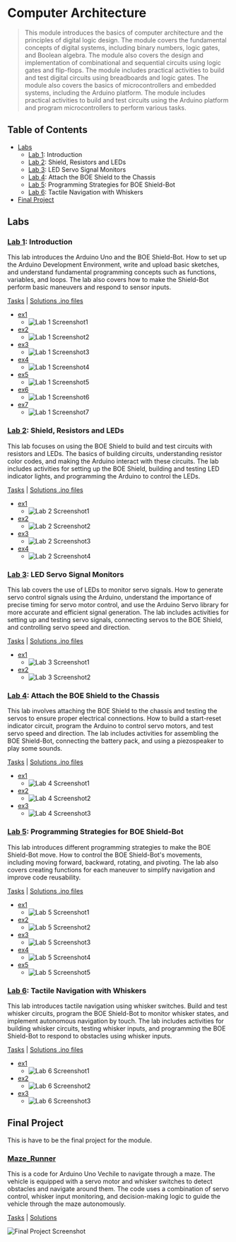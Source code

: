# Computer Architecture

> This module introduces the basics of computer architecture and the principles of digital logic design. The module covers the fundamental concepts of digital systems, including binary numbers, logic gates, and Boolean algebra. The module also covers the design and implementation of combinational and sequential circuits using logic gates and flip-flops. The module includes practical activities to build and test digital circuits using breadboards and logic gates. The module also covers the basics of microcontrollers and embedded systems, including the Arduino platform. The module includes practical activities to build and test circuits using the Arduino platform and program microcontrollers to perform various tasks.

## Table of Contents

- [Labs](#labs)
    - [Lab 1](#lab-1-introduction): Introduction
    - [Lab 2](#lab-2-shield-resistors-and-leds): Shield, Resistors and LEDs
    - [Lab 3](#lab-3-led-servo-signal-monitors): LED Servo Signal Monitors
    - [Lab 4](#lab-4-attach-the-boe-shield-to-the-chassis): Attach the BOE Shield to the Chassis
    - [Lab 5](#lab-5-programming-strategies-for-boe-shield-bot): Programming Strategies for BOE Shield-Bot
    - [Lab 6](#lab-6-tactile-navigation-with-whiskers): Tactile Navigation with Whiskers
- [Final Project](#final-project)

## Labs

### [Lab 1](Lab1): Introduction

This lab introduces the Arduino Uno and the BOE Shield-Bot. How to set up the Arduino Development Environment, write and upload basic sketches, and understand fundamental programming concepts such as functions, variables, and loops. The lab also covers how to make the Shield-Bot perform basic maneuvers and respond to sensor inputs.

[Tasks](Lab1/Sem2-Lab1.pdf) | [Solutions .ino files](Lab1)

- [ex1](Lab1/ex1/ex1.ino)
    - ![Lab 1 Screenshot1](../Screenshots/Computer%20Achitecture/Lab1/Screenshot1.png)
- [ex2](Lab1/ex2/ex2.ino)
    - ![Lab 1 Screenshot2](../Screenshots/Computer%20Achitecture/Lab1/Screenshot2.png)
- [ex3](Lab1/ex3/ex3.ino)
    - ![Lab 1 Screenshot3](../Screenshots/Computer%20Achitecture/Lab1/Screenshot3.png)
- [ex4](Lab1/ex4/ex4.ino)
    - ![Lab 1 Screenshot4](../Screenshots/Computer%20Achitecture/Lab1/Screenshot4.png)
- [ex5](Lab1/ex5/ex5.ino)
    - ![Lab 1 Screenshot5](../Screenshots/Computer%20Achitecture/Lab1/Screenshot5.png)
- [ex6](Lab1/ex6/ex6.ino)
    - ![Lab 1 Screenshot6](../Screenshots/Computer%20Achitecture/Lab1/Screenshot6.png)
- [ex7](Lab1/ex7/ex7.ino)
    - ![Lab 1 Screenshot7](../Screenshots/Computer%20Achitecture/Lab1/Screenshot7.png)

### [Lab 2](Lab2): Shield, Resistors and LEDs

This lab focuses on using the BOE Shield to build and test circuits with resistors and LEDs. The basics of building circuits, understanding resistor color codes, and making the Arduino interact with these circuits. The lab includes activities for setting up the BOE Shield, building and testing LED indicator lights, and programming the Arduino to control the LEDs.

[Tasks](Lab2/Sem2-Lab2.pdf) | [Solutions .ino files](Lab2)

- [ex1](Lab2/ex1/ex1.ino)
    - ![Lab 2 Screenshot1](../Screenshots/Computer%20Achitecture/Lab2/Screenshot1.png)
- [ex2](Lab2/ex2/ex2.ino)
    - ![Lab 2 Screenshot2](../Screenshots/Computer%20Achitecture/Lab2/Screenshot2.png)
- [ex3](Lab2/ex3/ex3.ino)
    - ![Lab 2 Screenshot3](../Screenshots/Computer%20Achitecture/Lab2/Screenshot3.png)
- [ex4](Lab2/ex4/ex4.ino)
    - ![Lab 2 Screenshot4](../Screenshots/Computer%20Achitecture/Lab2/Screenshot4.png)

### [Lab 3](Lab3): LED Servo Signal Monitors

This lab covers the use of LEDs to monitor servo signals. How to generate servo control signals using the Arduino, understand the importance of precise timing for servo motor control, and use the Arduino Servo library for more accurate and efficient signal generation. The lab includes activities for setting up and testing servo signals, connecting servos to the BOE Shield, and controlling servo speed and direction.

[Tasks](Lab3/Sem2-Lab3.pdf) | [Solutions .ino files](Lab3)

- [ex1](Lab3/ex1/ex1.ino)
    - ![Lab 3 Screenshot1](../Screenshots/Computer%20Achitecture/Lab3/Screenshot1.png)
- [ex2](Lab3/ex2/ex2.ino)
    - ![Lab 3 Screenshot2](../Screenshots/Computer%20Achitecture/Lab3/Screenshot2.png)

### [Lab 4](Lab4): Attach the BOE Shield to the Chassis

This lab involves attaching the BOE Shield to the chassis and testing the servos to ensure proper electrical connections. How to build a start-reset indicator circuit, program the Arduino to control servo motors, and test servo speed and direction. The lab includes activities for assembling the BOE Shield-Bot, connecting the battery pack, and using a piezospeaker to play some sounds.

[Tasks](Lab4/Sem2-Lab4.pdf) | [Solutions .ino files](Lab4)

- [ex1](Lab4/ex1/ex1.ino)
    - ![Lab 4 Screenshot1](../Screenshots/Computer%20Achitecture/Lab4/Screenshot1.png)
- [ex2](Lab4/ex2/ex2.ino)
    - ![Lab 4 Screenshot2](../Screenshots/Computer%20Achitecture/Lab4/Screenshot2.png)
- [ex3](Lab4/ex3/ex3.ino)
    - ![Lab 4 Screenshot3](../Screenshots/Computer%20Achitecture/Lab4/Screenshot3.png)

### [Lab 5](Lab5): Programming Strategies for BOE Shield-Bot

This lab introduces different programming strategies to make the BOE Shield-Bot move. How to control the BOE Shield-Bot's movements, including moving forward, backward, rotating, and pivoting. The lab also covers creating functions for each maneuver to simplify navigation and improve code reusability.

[Tasks](Lab5/Sem2-Lab5.pdf) | [Solutions .ino files](Lab5)

- [ex1](Lab5/ex1/ex1.ino)
    - ![Lab 5 Screenshot1](../Screenshots/Computer%20Achitecture/Lab5/Screenshot1.png)
- [ex2](Lab5/ex2/ex2.ino)
    - ![Lab 5 Screenshot2](../Screenshots/Computer%20Achitecture/Lab5/Screenshot2.png)
- [ex3](Lab5/ex3/ex3.ino)
    - ![Lab 5 Screenshot3](../Screenshots/Computer%20Achitecture/Lab5/Screenshot3.png)
- [ex4](Lab5/ex4/ex4.ino)
    - ![Lab 5 Screenshot4](../Screenshots/Computer%20Achitecture/Lab5/Screenshot4.png)
- [ex5](Lab5/ex5/ex5.ino)
    - ![Lab 5 Screenshot5](../Screenshots/Computer%20Achitecture/Lab5/Screenshot5.png)

### [Lab 6](Lab6): Tactile Navigation with Whiskers

This lab introduces tactile navigation using whisker switches. Build and test whisker circuits, program the BOE Shield-Bot to monitor whisker states, and implement autonomous navigation by touch. The lab includes activities for building whisker circuits, testing whisker inputs, and programming the BOE Shield-Bot to respond to obstacles using whisker inputs.

[Tasks](Lab6/Sem2-Lab6.pdf) | [Solutions .ino files](Lab6)

- [ex1](Lab6/ex1/ex1.ino)
    - ![Lab 6 Screenshot1](../Screenshots/Computer%20Achitecture/Lab6/Screenshot1.png)
- [ex2](Lab6/ex2/ex2.ino)
    - ![Lab 6 Screenshot2](../Screenshots/Computer%20Achitecture/Lab6/Screenshot2.png)
- [ex3](Lab6/ex3/ex3.ino)
    - ![Lab 6 Screenshot3](../Screenshots/Computer%20Achitecture/Lab6/Screenshot3.png)

## Final Project

This is have to be the final project for the module.

### [Maze_Runner](Final%20Project)

This is a code for Arduino Uno Vechile to navigate through a maze. The vehicle is equipped with a servo motor and whisker switches to detect obstacles and navigate around them. The code uses a combination of servo control, whisker input monitoring, and decision-making logic to guide the vehicle through the maze autonomously.

[Tasks](FinalProject/FinalProject.pdf) | [Solutions](FinalProject/Maze_Runner/Maze_Runner.ino)

![Final Project Screenshot](../Screenshots/Computer%20Achitecture/FinalProject/Screenshot.png)
